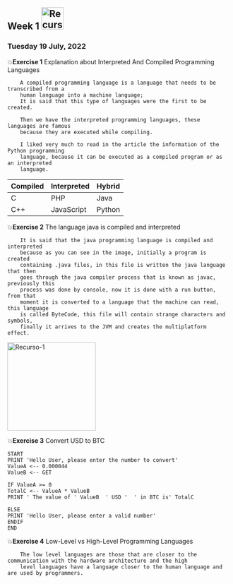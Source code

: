 ## Week 1  <img src="https://i.postimg.cc/DZ6VWxqs/Recurso-2.png" with="50px" height="50px" alt="Recurso-1"/>

### Tuesday 19 July, 2022

:boom:**Exercise 1** Explanation about Interpreted And Compiled Programming Languages

        A compiled programming language is a language that needs to be transcribed from a 
        human language into a machine language;
        It is said that this type of languages were the first to be created.

        Then we have the interpreted programming languages, these languages are famous 
        because they are executed while compiling.

        I liked very much to read in the article the information of the Python programming 
        language, because it can be executed as a compiled program or as an interpreted  
        language. 
        
    
| Compiled      | Interpreted | Hybrid |
| ----------- | ----------- |----------- |
| C      | PHP       |Java |
| C++   | JavaScript       |Python |





:boom:**Exercise 2**  The language java is compiled and interpreted

        It is said that the java programming language is compiled and interpreted   
        because as you can see in the image, initially a program is created 
        containing .java files, in this file is written the java language that then 
        goes through the java compiler process that is known as javac, previously this 
        process was done by console, now it is done with a run button, from that 
        moment it is converted to a language that the machine can read, this language 
        is called ByteCode, this file will contain strange characters and symbols, 
        finally it arrives to the JVM and creates the multiplatform effect.

<img src="https://i.postimg.cc/RF5x8xb9/1.png" with="100px" height="200px" alt="Recurso-1"/>

:boom:**Exercise 3** Convert USD to BTC

~~~
START
PRINT 'Hello User, please enter the number to convert'
ValueA <-- 0.000044
ValueB <-- GET 

IF ValueA >= 0
TotalC <-- ValueA * ValueB
PRINT ' The value of ' ValueB  ' USD '  ' in BTC is' TotalC

ELSE
PRINT 'Hello User, please enter a valid number'
ENDIF
END
~~~

:boom:**Exercise 4** Low-Level vs High-Level Programming Languages

        The low level languages are those that are closer to the communication with the hardware architecture and the high 
        level languages have a language closer to the human language and are used by programmers.
